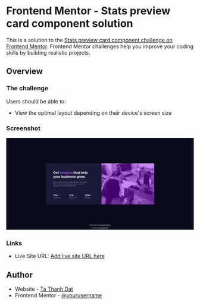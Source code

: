 # Frontend Mentor - Stats preview card component solution

This is a solution to the [Stats preview card component challenge on Frontend Mentor](https://www.frontendmentor.io/challenges/stats-preview-card-component-8JqbgoU62). Frontend Mentor challenges help you improve your coding skills by building realistic projects. 

## Overview

### The challenge

Users should be able to:

- View the optimal layout depending on their device's screen size

### Screenshot
![Desktop Preview](https://github.com/tathanhdat/stats-preview-card-component/blob/main/screenshot.png)

### Links

- Live Site URL: [Add live site URL here](https://tathanhdat.github.io/stats-preview-card-component/)

## Author

- Website - [Ta Thanh Dat](https://www.facebook.com/tathanh.dat.5/)
- Frontend Mentor - [@yourusername](https://www.frontendmentor.io/profile/tathanhdat)

